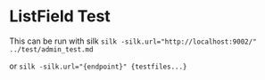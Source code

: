 # ListField Test

This can be run with silk `silk -silk.url="http://localhost:9002/" ../test/admin_test.md`

or `silk -silk.url="{endpoint}" {testfiles...}`